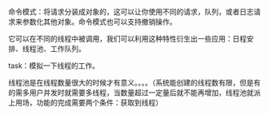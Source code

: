 命令模式：将请求分装成对象的，这可以让你使用不同的请求，队列，或者日志请求来参数化其他对象。命令模式也可以支持撤销操作。


它可以在不同的线程中被调用，我们可以利用这种特性衍生出一些应用：日程安排、线程池、工作队列。


task：模拟一下线程的工作。


线程池是在线程数量很大的时候才有意义。。。。（系统能创建的线程数有限，但是有的需多用户并发时就需要多线程，当数量超过一定量后就不能再增加，线程池就派上用场，功能的完成需要两个条件：获取到线程）
